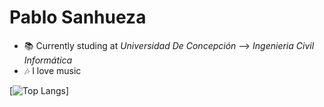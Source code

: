 # Pablo Sanhueza

 - 📚 Currently studing at *Universidad De Concepción*
 --> *Ingenieria Civil Informática*
 - 🎶 I love music

[![Top Langs](https://github-readme-stats.vercel.app/api/top-langs/?username=pablosanhueza1&layout=compact?username=anuraghazra&show_icons=true&theme=radical)]

<!--
**PabloSanhueza1/PabloSanhueza1** is a ✨ _special_ ✨ repository because its `README.md` (this file) appears on your GitHub profile.

Here are some ideas to get you started:

- 🔭 I’m currently working on ...
- 🌱 I’m currently learning ...
- 👯 I’m looking to collaborate on ...
- 🤔 I’m looking for help with ...
- 💬 Ask me about ...
- 📫 How to reach me: ...
- 😄 Pronouns: ...
- ⚡ Fun fact: ...
-->
